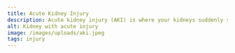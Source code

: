 ```yaml
---
title: Acute Kidney Injury 
description: Acute kidney injury (AKI) is where your kidneys suddenly stop working properly. 
alt: Kidney with acute injury
image: /images/uploads/aki.jpeg
tags: injury
---
```

